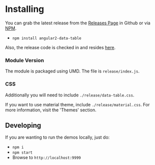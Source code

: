 # Installing

You can grab the latest release from the [Releases Page](https://github.com/swimlane/angular2-data-table/releases) 
in Github or via [NPM](https://www.npmjs.com/package/angular2-data-table).

* `npm install angular2-data-table`

Also, the release code is checked in and resides [here](https://github.com/swimlane/angular2-data-table/tree/master/release).

### Module Version
The module is packaged using UMD. The file is `release/index.js`.

### CSS
Additionally you will need to include `./release/data-table.css`.

If you want to use material theme, include `./release/material.css`. For more information, visit the 'Themes' section.

## Developing
If you are wanting to run the demos locally, just do:

- `npm i`
- `npm start`
- Browse to `http://localhost:9999`
